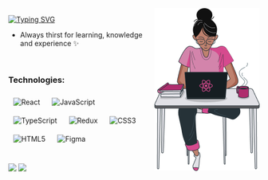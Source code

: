 <img src="./img/avatar.png" align="right" />
<p align="left">
 
 [![Typing SVG](https://readme-typing-svg.herokuapp.com?font=Fira+Code&color=D384AB&duration=3000&multiline=true&height=90&width=435&lines=Caroline+Anjos;Front+End+Developer)](https://git.io/typing-svg)
    
<p/>

- Always thirst for learning, knowledge and experience ✨

</br>

### Technologies:

<div>  
<img style="margin: 10px" src="https://profilinator.rishav.dev/skills-assets/react-original-wordmark.svg" alt="React" height="50" /> 
<img style="margin: 10px" src="https://profilinator.rishav.dev/skills-assets/javascript-original.svg" alt="JavaScript" height="50" />
<img style="margin: 10px" src="https://profilinator.rishav.dev/skills-assets/typescript-original.svg" alt="TypeScript" height="50" />
<img style="margin: 10px" src="https://profilinator.rishav.dev/skills-assets/redux-original.svg" alt="Redux" height="50" />
<img style="margin: 10px" src="https://profilinator.rishav.dev/skills-assets/css3-original-wordmark.svg" alt="CSS3" height="50" />  
<img style="margin: 10px" src="https://profilinator.rishav.dev/skills-assets/html5-original-wordmark.svg" alt="HTML5" height="50" />    
<img style="margin: 10px" src="https://profilinator.rishav.dev/skills-assets/figma-icon.svg" alt="Figma" height="50" />    
</div> 

</br>
  
<a href="https://www.linkedin.com/in/caroline-anjos/"><img src="https://img.shields.io/badge/-Caroline%20Anjos-0077B5?style=for-the-badge&logo=Linkedin&logoColor=white"/></a>
   <a href="mailto:carolineanjoss02@gmail.com"><img src="https://img.shields.io/badge/-carolineanjoss02@gmail.com-D14836?style=for-the-badge&logo=Gmail&logoColor=white"/></a>
 
